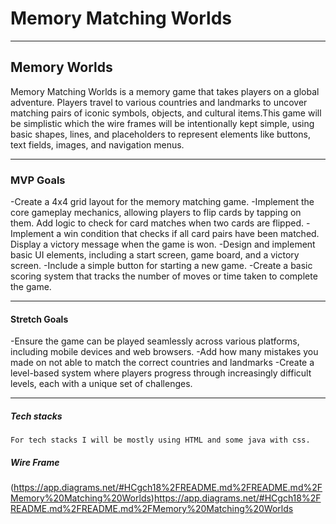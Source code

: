 
# Memory Matching Worlds
 ---
## Memory Worlds

Memory Matching Worlds is a memory game that takes players on a global adventure. Players travel to various countries and landmarks to uncover matching pairs of iconic symbols, objects, and cultural items.This game will be simplistic which the wire frames will be intentionally kept simple, using basic shapes, lines, and placeholders to represent elements like buttons, text fields, images, and navigation menus.


---
### MVP Goals

-Create a 4x4 grid layout for the memory matching game. 
-Implement the core gameplay mechanics, allowing players to flip cards by tapping on them. 
Add logic to check for card matches when two cards are flipped. 
-Implement a win condition that checks if all card pairs have been matched. Display a victory message when the game is won. 
-Design and implement basic UI elements, including a start screen, game board, and a victory screen. -Include a simple button for starting a new game. 
-Create a basic scoring system that tracks the number of moves or time taken to complete the game.


---
#### Stretch Goals
 -Ensure the game can be played seamlessly across various platforms, including mobile devices and web browsers. 
 -Add how many mistakes you made on not able to match the correct countries and landmarks 
 -Create a level-based system where players progress through increasingly difficult levels, each with a unique set of challenges.


---
##### Tech stacks
    For tech stacks I will be mostly using HTML and some java with css.
##### Wire Frame 
(https://app.diagrams.net/#HCgch18%2FREADME.md%2FREADME.md%2FMemory%20Matching%20Worlds)https://app.diagrams.net/#HCgch18%2FREADME.md%2FREADME.md%2FMemory%20Matching%20Worlds
